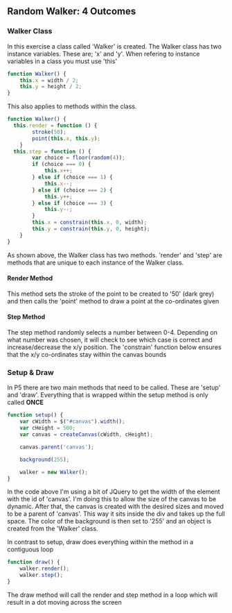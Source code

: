 ## Random Walker: 4 Outcomes

### Walker Class
In this exercise a class called 'Walker' is created. The Walker class has two instance variables. These are; 'x' and 'y'.
When refering to instance variables in a class you must use 'this'

```js
function Walker() {
    this.x = width / 2;
    this.y = height / 2;
}
```

This also applies to methods within the class. 

```js
function Walker() {
  this.render = function () {
        stroke(50);
        point(this.x, this.y);
    }
  this.step = function () {
        var choice = floor(random(4));
        if (choice === 0) {
            this.x++;
        } else if (choice === 1) {
            this.x--;
        } else if (choice === 2) {
            this.y++;
        } else if (choice === 3) {
            this.y--;
        }
        this.x = constrain(this.x, 0, width);
        this.y = constrain(this.y, 0, height);
    }
}
```

As shown above, the Walker class has two methods. 'render' and 'step' are methods that are unique to each instance of the Walker class. 

#### Render Method
This method sets the stroke of the point to be created to '50' (dark grey) and then calls the 'point' method to draw a point at the co-ordinates given

#### Step Method
The step method randomly selects a number between 0-4. Depending on what number was chosen, it will check to see which case is correct and increase/decrease the x/y position.
The 'constrain' function below ensures that the x/y co-ordinates stay within the canvas bounds

### Setup & Draw
In P5 there are two main methods that need to be called. These are 'setup' and 'draw'. Everything that is wrapped within the setup method is only called **ONCE**

```js
function setup() {
    var cWidth = $("#canvas").width();
    var cHeight = 500;
    var canvas = createCanvas(cWidth, cHeight);

    canvas.parent('canvas');

    background(255);

    walker = new Walker();
}
```

In the code above I'm using a bit of JQuery to get the width of the element with the id of 'canvas'. I'm doing this to allow the size of the canvas to be dynamic. After that, the canvas is created with the desired sizes and moved to be a parent of 'canvas'. This way it sits inside the div and takes up the full space.
The color of the background is then set to '255' and an object is created from the 'Walker' class.

In contrast to setup, draw does everything within the method in a contiguous loop

```js
function draw() {
    walker.render();
    walker.step();
}
```

The draw method will call the render and step method in a loop which will result in a dot moving across the screen

